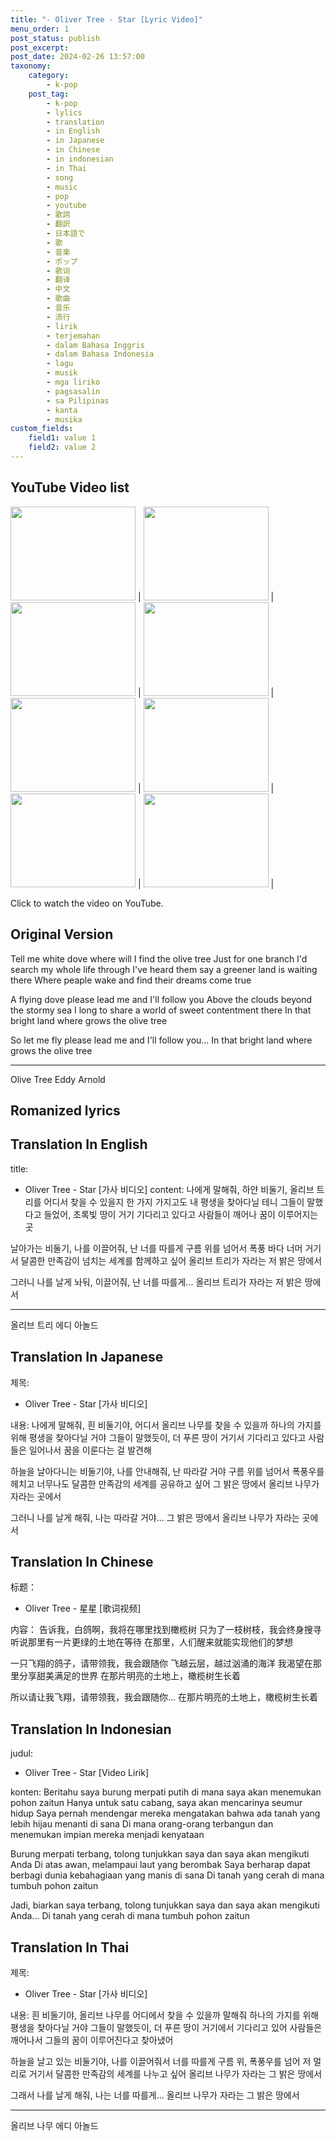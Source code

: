 ```yaml
---
title: "- Oliver Tree - Star [Lyric Video]"
menu_order: 1
post_status: publish
post_excerpt: 
post_date: 2024-02-26 13:57:00
taxonomy:
    category:
        - k-pop
    post_tag:
        - k-pop
        - lylics
        - translation
        - in English
        - in Japanese
        - in Chinese
        - in indonesian
        - in Thai
        - song
        - music
        - pop
        - youtube
        - 歌詞
        - 翻訳
        - 日本語で
        - 歌
        - 音楽
        - ポップ
        - 歌词
        - 翻译
        - 中文
        - 歌曲
        - 音乐
        - 流行
        - lirik
        - terjemahan
        - dalam Bahasa Inggris
        - dalam Bahasa Indonesia
        - lagu
        - musik
        - mga liriko
        - pagsasalin
        - sa Pilipinas
        - kanta
        - musika
custom_fields:
    field1: value 1
    field2: value 2
---
```


## YouTube Video list
 [<img src='http://img.youtube.com/vi/_OypxORg1Uo/0.jpg' width='200' height='150'>](https://youtu.be/_OypxORg1Uo) | [<img src='http://img.youtube.com/vi/Gpr5U0CQUZI/0.jpg' width='200' height='150'>](https://youtu.be/Gpr5U0CQUZI) | [<img src='http://img.youtube.com/vi/k5pmvpQY5uI/0.jpg' width='200' height='150'>](https://youtu.be/k5pmvpQY5uI) | [<img src='http://img.youtube.com/vi/EKsxhxLkDy8/0.jpg' width='200' height='150'>](https://youtu.be/EKsxhxLkDy8) | [<img src='http://img.youtube.com/vi/8W_cWyRm8qs/0.jpg' width='200' height='150'>](https://youtu.be/8W_cWyRm8qs) |
 [<img src='http://img.youtube.com/vi/BX0lKSa_PTk/0.jpg' width='200' height='150'>](https://youtu.be/BX0lKSa_PTk) | [<img src='http://img.youtube.com/vi/bSeDtJcWYLY/0.jpg' width='200' height='150'>](https://youtu.be/bSeDtJcWYLY) | [<img src='http://img.youtube.com/vi/pzfPtUCKzLI/0.jpg' width='200' height='150'>](https://youtu.be/pzfPtUCKzLI) |

Click to watch the video on YouTube.
## Original Version
Tell me white dove where will I find the olive tree
Just for one branch I'd search my whole life through
I've heard them say a greener land is waiting there
Where peaple wake and find their dreams come true

A flying dove please lead me and I'll follow you
Above the clouds beyond the stormy sea
I long to share a world of sweet contentment there
In that bright land where grows the olive tree

So let me fly please lead me and I'll follow you...
In that bright land where grows the olive tree

-----------------
Olive Tree
Eddy Arnold
## Romanized lyrics

## Translation In English
title:
- Oliver Tree - Star [가사 비디오]
content:
나에게 말해줘, 하얀 비둘기, 올리브 트리를 어디서 찾을 수 있을지
한 가지 가지고도 내 평생을 찾아다닐 테니
그들이 말했다고 들었어, 초록빛 땅이 거기 기다리고 있다고
사람들이 깨어나 꿈이 이루어지는 곳

날아가는 비둘기, 나를 이끌어줘, 난 너를 따를게
구름 위를 넘어서 폭풍 바다 너머
거기서 달콤한 만족감이 넘치는 세계를 함께하고 싶어
올리브 트리가 자라는 저 밝은 땅에서

그러니 나를 날게 놔둬, 이끌어줘, 난 너를 따를게...
올리브 트리가 자라는 저 밝은 땅에서

-----------------
올리브 트리
에디 아놀드
## Translation In Japanese
제목:
- Oliver Tree - Star [가사 비디오]

내용:
나에게 말해줘, 흰 비둘기야, 어디서 올리브 나무를 찾을 수 있을까
하나의 가지를 위해 평생을 찾아다닐 거야
그들이 말했듯이, 더 푸른 땅이 거기서 기다리고 있다고
사람들은 일어나서 꿈을 이룬다는 걸 발견해

하늘을 날아다니는 비둘기야, 나를 안내해줘, 난 따라갈 거야
구름 위를 넘어서 폭풍우를 헤치고 너무나도 달콤한 만족감의 세계를 공유하고 싶어
그 밝은 땅에서 올리브 나무가 자라는 곳에서

그러니 나를 날게 해줘, 나는 따라갈 거야...
그 밝은 땅에서 올리브 나무가 자라는 곳에서
## Translation In Chinese
标题：
- Oliver Tree - 星星 [歌词视频]

内容：
告诉我，白鸽啊，我将在哪里找到橄榄树
只为了一枝树枝，我会终身搜寻
听说那里有一片更绿的土地在等待
在那里，人们醒来就能实现他们的梦想

一只飞翔的鸽子，请带领我，我会跟随你
飞越云层，越过汹涌的海洋
我渴望在那里分享甜美满足的世界
在那片明亮的土地上，橄榄树生长着

所以请让我飞翔，请带领我，我会跟随你...
在那片明亮的土地上，橄榄树生长着
## Translation In Indonesian
judul:  
- Oliver Tree - Star [Video Lirik]

konten: 
Beritahu saya burung merpati putih di mana saya akan menemukan pohon zaitun
Hanya untuk satu cabang, saya akan mencarinya seumur hidup
Saya pernah mendengar mereka mengatakan bahwa ada tanah yang lebih hijau menanti di sana
Di mana orang-orang terbangun dan menemukan impian mereka menjadi kenyataan

Burung merpati terbang, tolong tunjukkan saya dan saya akan mengikuti Anda
Di atas awan, melampaui laut yang berombak
Saya berharap dapat berbagi dunia kebahagiaan yang manis di sana
Di tanah yang cerah di mana tumbuh pohon zaitun

Jadi, biarkan saya terbang, tolong tunjukkan saya dan saya akan mengikuti Anda...
Di tanah yang cerah di mana tumbuh pohon zaitun
## Translation In Thai
제목:
- Oliver Tree - Star [가사 비디오]

내용:
흰 비둘기야, 올리브 나무를 어디에서 찾을 수 있을까 말해줘
하나의 가지를 위해 평생을 찾아다닐 거야
그들이 말했듯이, 더 푸른 땅이 거기에서 기다리고 있어
사람들은 깨어나서 그들의 꿈이 이루어진다고 찾아냈어

하늘을 날고 있는 비둘기야, 나를 이끌어줘서 너를 따를게
구름 위, 폭풍우를 넘어 저 멀리로
거기서 달콤한 만족감의 세계를 나누고 싶어
올리브 나무가 자라는 그 밝은 땅에서

그래서 나를 날게 해줘, 나는 너를 따를게...
올리브 나무가 자라는 그 밝은 땅에서

-----------------
올리브 나무
에디 아놀드
